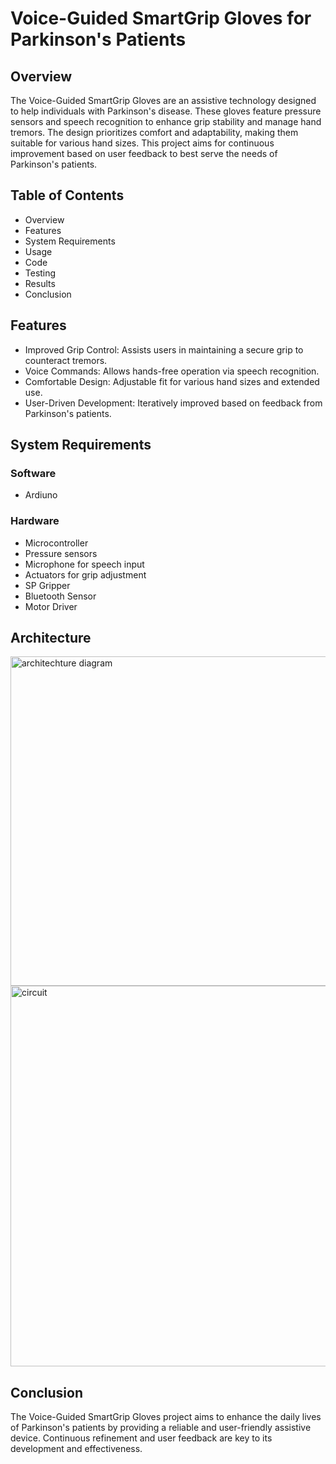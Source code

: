 # Voice-Guided SmartGrip Gloves for Parkinson's Patients

## Overview

The Voice-Guided SmartGrip Gloves are an assistive technology designed to help individuals with Parkinson's disease. These gloves feature pressure sensors and speech recognition to enhance grip stability and manage hand tremors. The design prioritizes comfort and adaptability, making them suitable for various hand sizes. This project aims for continuous improvement based on user feedback to best serve the needs of Parkinson's patients.

## Table of Contents
- Overview
- Features
- System Requirements
- Usage
- Code
- Testing
- Results
- Conclusion

## Features
- Improved Grip Control: Assists users in maintaining a secure grip to counteract tremors.
- Voice Commands: Allows hands-free operation via speech recognition.
- Comfortable Design: Adjustable fit for various hand sizes and extended use.
- User-Driven Development: Iteratively improved based on feedback from Parkinson's patients.

## System Requirements

### Software
- Ardiuno

### Hardware
- Microcontroller
- Pressure sensors
- Microphone for speech input
- Actuators for grip adjustment
- SP Gripper
- Bluetooth Sensor
- Motor Driver


## Architecture

<img width="527" alt="architechture diagram" src="https://github.com/jayanthvishaal/Smart-Gloves/assets/143342446/d7ff6698-6cf1-44c6-9077-2a462167be55">

<img width="609" alt="circuit" src="https://github.com/jayanthvishaal/Smart-Gloves/assets/143342446/39ac5d46-9de7-4acc-ab18-cbdbfc1406a6">

## Conclusion
The Voice-Guided SmartGrip Gloves project aims to enhance the daily lives of Parkinson's patients by providing a reliable and user-friendly assistive device. Continuous refinement and user feedback are key to its development and effectiveness.
